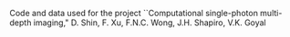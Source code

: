 Code and data used for the project ``Computational single-photon multi-depth imaging,"
D. Shin, F. Xu, F.N.C. Wong, J.H. Shapiro, V.K. Goyal
